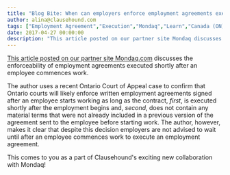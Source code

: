 ```yaml
---
title: "Blog Bite: When can employers enforce employment agreements executed after an employee commences work?"
author: alina@clausehound.com
tags: ["Employment Agreement","Execution","Mondaq","Learn","Canada (ON)"]
date: 2017-04-27 00:00:00
description: "This article posted on our partner site Mondaq discusses the enforceability of employment agreements executed shortly after an employee commences work."
---
```


[This article posted on our partner site Mondaq.com](http://www.mondaq.com/canada/x/589518/employment+litigation+tribunals/Can+An+Employment+Agreement+Executed+After+The+Employee+Starts+Work+Be+Enforced+The+Ontario+Court+Of+Appeal+Says+Yes) discusses the enforceability of employment agreements executed shortly after an employee commences work. 

The author uses a recent Ontario Court of Appeal case to confirm that Ontario courts will likely enforce written employment agreements signed after an employee starts working as long as the contract, *first*, is executed shortly after the employment begins and, *second*, does not contain any material terms that were not already included in a previous version of the agreement sent to the employee before starting work. The author, however, makes it clear that despite this decision employers are not advised to wait until after an employee commences work to execute an employment agreement.

This comes to you as a part of Clausehound's exciting new collaboration with Mondaq!
